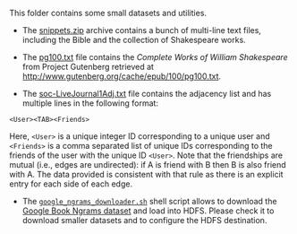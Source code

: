 This folder contains some small datasets and utilities.

* The [snippets.zip](./snippets.zip) archive contains a bunch of multi-line text files, including the Bible and the collection of Shakespeare works.

* The [pg100.txt](./pg100.txt) file contains the *Complete Works of William Shakespeare* from Project Gutenberg retrieved at http://www.gutenberg.org/cache/epub/100/pg100.txt.

* The [soc-LiveJournal1Adj.txt](./soc-LiveJournal1Adj.txt) file contains the adjacency list and has multiple lines in the following format:
```
<User><TAB><Friends>
```
Here, `<User>` is a unique integer ID corresponding to a unique user and `<Friends>` is a comma separated list of unique IDs corresponding to the friends of the user with the unique ID `<User>`. Note that the friendships are mutual (i.e., edges are undirected): if A is friend with B then B is also friend with A. The data provided is consistent with that rule as there is an explicit entry for each side of each edge.

* The [`google_ngrams_downloader.sh`](./google_ngrams_downloader.sh) shell script allows to download the [Google Book Ngrams dataset](http://storage.googleapis.com/books/ngrams/books/datasetsv2.html) and load into HDFS. Please check it to download smaller datasets and to configure the HDFS destination.
	
